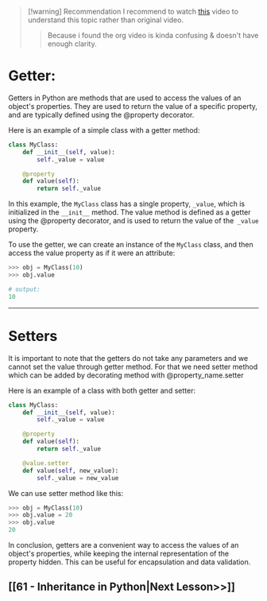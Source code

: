 >[!warning] Recommendation
> I recommend to watch [this](https://www.youtube.com/watch?v=O3R_P5j41ns) video to understand this topic rather than original video.
>> Because i found the org video is kinda confusing & doesn't have enough clarity. 

# Getter:
Getters in Python are methods that are used to access the values of an object's properties. 
They are used to return the value of a specific property, and are typically defined using the @property decorator.

Here is an example of a simple class with a getter method:
```python
class MyClass:
    def __init__(self, value):
        self._value = value

    @property
    def value(self):
        return self._value
```

In this example, the `MyClass` class has a single property, `_value`, which is initialized in the `__init__` method. The value method is defined as a getter using the @property decorator, and is used to return the value of the` _value` property.

To use the getter, we can create an instance of the `MyClass` class, and then access the value property as if it were an attribute:
```python
>>> obj = MyClass(10)
>>> obj.value

# output:
10
```
---
# Setters

It is important to note that the getters do not take any parameters and we cannot set the value through getter method.
For that we need setter method which can be added by decorating method with @property_name.setter

Here is an example of a class with both getter and setter:

```python
class MyClass:
    def __init__(self, value):
        self._value = value

    @property
    def value(self):
        return self._value

    @value.setter
    def value(self, new_value):
        self._value = new_value
```
We can use setter method like this:
```python
>>> obj = MyClass(10)
>>> obj.value = 20
>>> obj.value
20
```

In conclusion, getters are a convenient way to access the values of an object's properties, while keeping the internal representation of the property hidden. This can be useful for encapsulation and data validation.

## [[61 - Inheritance in Python|Next Lesson>>]]